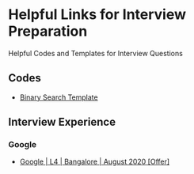 # Helpful Links for Interview Preparation #
Helpful Codes and Templates for Interview Questions

## Codes ##
* [Binary Search Template](https://leetcode.com/discuss/general-discussion/786126/python-powerful-ultimate-binary-search-template-solved-many-problems)

## Interview Experience ##

### Google ### 
  * [Google | L4 | Bangalore | August 2020 [Offer]](https://leetcode.com/discuss/interview-experience/785906/google-l4-bangalore-august-2020-offer)
